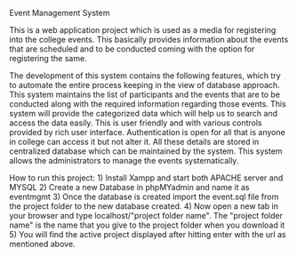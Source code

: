 Event Management System


  This is a web application project which is used as a media for registering into the college events. This basically provides information about the events that are scheduled and to be conducted coming with the option for registering the same. 
  
  The development of this system contains the following features, which try to automate the entire process keeping in the view of database approach. This system maintains the list of participants and the events that are to be conducted along with the required information regarding those events. This system will provide the categorized data which will help us to search and access the data easily. This is user friendly and with various controls provided by rich user interface. Authentication is open for all that is anyone in college can access it but not alter it. All these details are stored in centralized database which can be maintained by the system. This system allows the administrators to manage the events systematically.
  
  How to run this project:
    1) Install Xampp and start both APACHE server and MYSQL 
    2) Create a new Database in phpMYadmin and name it as eventmgmt
    3) Once the database is created import the event.sql file from the project folder to the new database created.
    4) Now open a new tab in your browser and type localhost/"project folder name". The "project folder name" is the name that you give to the project folder when you download it
    5) You will find the active project displayed after hitting enter with the url as mentioned above.

